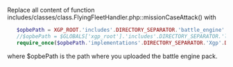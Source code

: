 Replace all content of function includes/classes/class.FlyingFleetHandler.php::missionCaseAttack() with 

   ```php
      $opbePath = XGP_ROOT.'includes'.DIRECTORY_SEPARATOR.'battle_engine'.DIRECTORY_SEPARATOR; // XGP 2.10.x
      //$opbePath = $GLOBALS['xgp_root'].'includes'.DIRECTORY_SEPARATOR.'libs'.DIRECTORY_SEPARATOR.'opbe'.DIRECTORY_SEPARATOR; // XGP 2.9.x
      require_once($opbePath.'implementations'.DIRECTORY_SEPARATOR.'Xgp'.DIRECTORY_SEPARATOR.'missionCaseAttack.php'); 
   ```

where $opbePath is the path where you uploaded the battle engine pack. 
